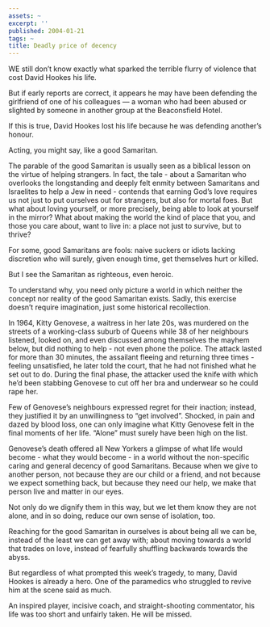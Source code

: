```yaml
---
assets: ~
excerpt: ''
published: 2004-01-21
tags: ~
title: Deadly price of decency
---
```

WE still don’t know exactly what sparked the terrible flurry of violence
that cost David Hookes his life.

But if early reports are correct, it appears he may have been defending
the girlfriend of one of his colleagues — a woman who had been abused or
slighted by someone in another group at the Beaconsfield Hotel.

If this is true, David Hookes lost his life because he was defending
another’s honour.

Acting, you might say, like a good Samaritan.

The parable of the good Samaritan is usually seen as a biblical lesson
on the virtue of helping strangers. In fact, the tale - about a
Samaritan who overlooks the longstanding and deeply felt enmity between
Samaritans and Israelites to help a Jew in need - contends that earning
God’s love requires us not just to put ourselves out for strangers, but
also for mortal foes. But what about loving yourself, or more precisely,
being able to look at yourself in the mirror? What about making the
world the kind of place that you, and those you care about, want to live
in: a place not just to survive, but to thrive?

For some, good Samaritans are fools: naive suckers or idiots lacking
discretion who will surely, given enough time, get themselves hurt or
killed.

But I see the Samaritan as righteous, even heroic.

To understand why, you need only picture a world in which neither the
concept nor reality of the good Samaritan exists. Sadly, this exercise
doesn’t require imagination, just some historical recollection.

In 1964, Kitty Genovese, a waitress in her late 20s, was murdered on the
streets of a working-class suburb of Queens while 38 of her neighbours
listened, looked on, and even discussed among themselves the mayhem
below, but did nothing to help - not even phone the police. The attack
lasted for more than 30 minutes, the assailant fleeing and returning
three times - feeling unsatisfied, he later told the court, that he had
not finished what he set out to do. During the final phase, the attacker
used the knife with which he’d been stabbing Genovese to cut off her bra
and underwear so he could rape her.

Few of Genovese’s neighbours expressed regret for their inaction;
instead, they justified it by an unwillingness to “get involved”.
Shocked, in pain and dazed by blood loss, one can only imagine what
Kitty Genovese felt in the final moments of her life. “Alone” must
surely have been high on the list.

Genovese’s death offered all New Yorkers a glimpse of what life would
become - what they would become - in a world without the non-specific
caring and general decency of good Samaritans. Because when we give to
another person, not because they are our child or a friend, and not
because we expect something back, but because they need our help, we
make that person live and matter in our eyes.

Not only do we dignify them in this way, but we let them know they are
not alone, and in so doing, reduce our own sense of isolation, too.

Reaching for the good Samaritan in ourselves is about being all we can
be, instead of the least we can get away with; about moving towards a
world that trades on love, instead of fearfully shuffling backwards
towards the abyss.

But regardless of what prompted this week’s tragedy, to many, David
Hookes is already a hero. One of the paramedics who struggled to revive
him at the scene said as much.

An inspired player, incisive coach, and straight-shooting commentator,
his life was too short and unfairly taken. He will be missed.